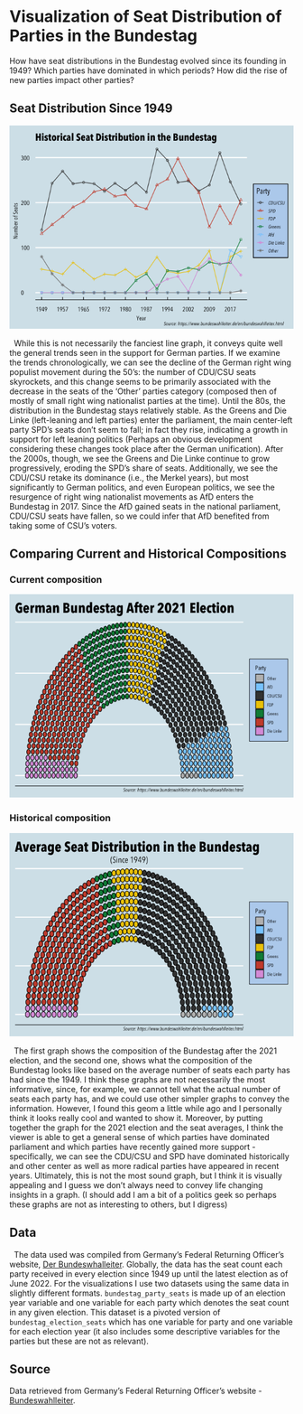 
<!-- README.md is generated from README.Rmd. Please edit that file -->

# Visualization of Seat Distribution of Parties in the Bundestag

<!-- badges: start -->
<!-- badges: end -->

How have seat distributions in the Bundestag evolved since its founding
in 1949? Which parties have dominated in which periods? How did the rise
of new parties impact other parties?

## Seat Distribution Since 1949

![](README_files/figure-gfm/bundestag-fig-1.png)<!-- -->

  While this is not necessarily the fanciest line graph, it conveys
quite well the general trends seen in the support for German parties. If
we examine the trends chronologically, we can see the decline of the
German right wing populist movement during the 50’s: the number of
CDU/CSU seats skyrockets, and this change seems to be primarily
associated with the decrease in the seats of the ‘Other’ parties
category (composed then of mostly of small right wing nationalist
parties at the time). Until the 80s, the distribution in the Bundestag
stays relatively stable. As the Greens and Die Linke (left-leaning and
left parties) enter the parliament, the main center-left party SPD’s
seats don’t seem to fall; in fact they rise, indicating a growth in
support for left leaning politics (Perhaps an obvious development
considering these changes took place after the German unification).
After the 2000s, though, we see the Greens and Die Linke continue to
grow progressively, eroding the SPD’s share of seats. Additionally, we
see the CDU/CSU retake its dominance (i.e., the Merkel years), but most
significantly to German politics, and even European politics, we see the
resurgence of right wing nationalist movements as AfD enters the
Bundestag in 2017. Since the AfD gained seats in the national
parliament, CDU/CSU seats have fallen, so we could infer that AfD
benefited from taking some of CSU’s voters.

## Comparing Current and Historical Compositions

### Current composition

![](README_files/figure-gfm/ggpol-fig1-1.png)<!-- -->

### Historical composition

![](README_files/figure-gfm/ggpol-fig2-1.png)<!-- -->

  The first graph shows the composition of the Bundestag after the 2021
election, and the second one, shows what the composition of the
Bundestag looks like based on the average number of seats each party has
had since the 1949. I think these graphs are not necessarily the most
informative, since, for example, we cannot tell what the actual number
of seats each party has, and we could use other simpler graphs to convey
the information. However, I found this geom a little while ago and I
personally think it looks really cool and wanted to show it. Moreover,
by putting together the graph for the 2021 election and the seat
averages, I think the viewer is able to get a general sense of which
parties have dominated parliament and which parties have recently gained
more support - specifically, we can see the CDU/CSU and SPD have
dominated historically and other center as well as more radical parties
have appeared in recent years. Ultimately, this is not the most sound
graph, but I think it is visually appealing and I guess we don’t always
need to convey life changing insights in a graph. (I should add I am a
bit of a politics geek so perhaps these graphs are not as interesting to
others, but I digress)

## Data

  The data used was compiled from Germany’s Federal Returning Officer’s
website, [Der
Bundeswhalleiter](https://www.bundeswahlleiter.de/en/bundeswahlleiter.html).
Globally, the data has the seat count each party received in every
election since 1949 up until the latest election as of June 2022. For
the visualizations I use two datasets using the same data in slightly
different formats. `bundestag_party_seats` is made up of an election
year variable and one variable for each party which denotes the seat
count in any given election. This dataset is a pivoted version of
`bundestag_election_seats` which has one variable for party and one
variable for each election year (it also includes some descriptive
variables for the parties but these are not as relevant).

## Source

Data retrieved from Germany’s Federal Returning Officer’s website -
[Bundeswahlleiter](https://www.bundeswahlleiter.de/en/bundeswahlleiter.html).
